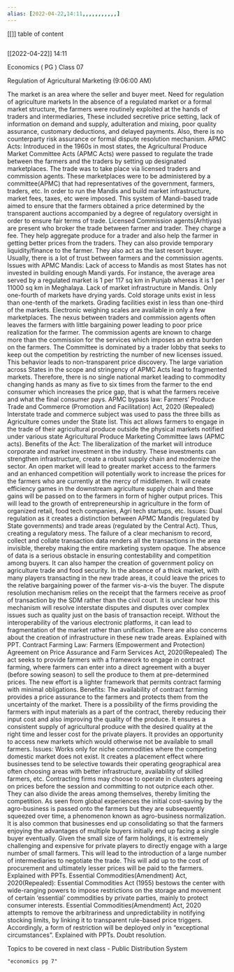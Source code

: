 ```yaml
---
alias: [2022-04-22,14:11,,,,,,,,,,,]
---
```

[[]]
table of content
```toc
```

[[2022-04-22]] 14:11

Economics ( PG ) Class 07

Regulation of Agricultural Marketing (9:06:00 AM)

The market is an area where the seller and buyer meet.
Need for regulation of agriculture markets
In the absence of a regulated market or a formal market structure, the farmers were routinely exploited at the hands of traders and intermediaries, These included secretive price setting, lack of information on demand and supply, adulteration and mixing, poor quality assurance, customary deductions, and delayed payments. Also, there is no counterparty risk assurance or formal dispute resolution mechanism.
APMC Acts:
Introduced in the 1960s in most states, the Agricultural Produce Market Committee Acts (APMC Acts)  were passed to regulate the trade between the farmers and the traders by setting up designated marketplaces. The trade was to take place via licensed traders and commission agents. These marketplaces were to be administered by a committee(APMC) that had representatives of the government, farmers, traders, etc.
In order to run the Mandis and build market infrastructure, market fees, taxes, etc were imposed.
This system of Mandi-based trade aimed to ensure that the farmers obtained a price determined by the transparent auctions accompanied by a degree of regulatory oversight in order to ensure fair terms of trade.
Licensed Commission agents(Arhtiyas) are present who broker the trade between farmer and trader. They charge a fee. They help aggregate produce for a trader and also help the farmer in getting better prices from the traders. They can also provide temporary liquidity/finance to the farmer. They also act as the last resort buyer. Usually, there is a lot of trust between farmers and the commission agents.
Issues with APMC Mandis:
Lack of access to Mandis as most States has not invested in building enough Mandi yards. For instance, the average area served by a regulated market is 1 per 117 sq km in Punjab whereas it is 1 per 11000 sq km in Meghalaya.
Lack of market infrastructure in Mandis. Only one-fourth of markets have drying yards. Cold storage units exist in less than one-tenth of the markets. Grading facilities exist in less than one-third of the markets. Electronic weighing scales are available in only a few marketplaces.
The nexus between traders and commission agents often leaves the farmers with little bargaining power leading to poor price realization for the farmer.
The commission agents are known to charge more than the commission for the services which imposes an extra burden on the farmers.
The Committee is dominated by a trader lobby that seeks to keep out the competition by restricting the number of new licenses issued. This behavior leads to non-transparent price discovery.
The large variation across States in the scope and stringency of APMC Acts lead to fragmented markets. Therefore, there is no single national market leading to commodity changing hands as many as five to six times from the farmer to the end consumer which increases the price gap, that is what the farmers receive and what the final consumer pays.
APMC bypass law: Farmers’ Produce Trade and Commerce (Promotion and Facilitation) Act, 2020 (Repealed)
Interstate trade and commerce subject was used to pass the three bills as Agriculture comes under the State list.
This act allows farmers to engage in the trade of their agricultural produce outside the physical markets notified under various state Agricultural Produce
Marketing Committee laws (APMC acts).
Benefits of the Act:
The liberalization of the market will introduce corporate and market investment in the industry. These investments can strengthen infrastructure, create a robust supply chain and modernize the sector.
An open market will lead to greater market access to the farmers and an enhanced competition will potentially work to increase the prices for the farmers who are currently at the mercy of middlemen. It will create efficiency games in the downstream agriculture supply chain and these gains will be passed on to the farmers in form of higher output prices. This will lead to the growth of entrepreneurship in agriculture in the form of organized retail, food tech companies, Agri tech startups, etc.
Issues:
Dual regulation as it creates a distinction between APMC Mandis (regulated by State governments) and trade areas (regulated by the Central Act). Thus, creating a regulatory mess.
The failure of a clear mechanism to record, collect and collate transaction data renders all the transactions in the area invisible, thereby making the entire marketing system opaque.
The absence of data is a serious obstacle in ensuring contestability and competition among buyers. It can also hamper the creation of government policy on agriculture trade and food security.
In the absence of a thick market, with many players transacting in the new trade areas, it could leave the prices to the relative bargaining power of the farmer vis-a-vis the buyer.
The dispute resolution mechanism relies on the receipt that the farmers receive as proof of transaction by the SDM rather than the civil court. It is unclear how this mechanism will resolve interstate disputes and disputes over complex issues such as quality just on the basis of transaction receipt.
Without the interoperability of the various electronic platforms, it can lead to fragmentation of the market rather than unification.
There are also concerns about the creation of infrastructure in these new trade areas.
Explained with PPT.
Contract Farming Law: Farmers (Empowerment and Protection) Agreement on Price Assurance and Farm Services Act, 2020(Repealed)
The act seeks to provide farmers with a framework to engage in contract farming, where farmers can enter into a direct agreement with a buyer (before
sowing season) to sell the produce to them at pre-determined prices.
The new effort is a lighter framework that permits contract farming with minimal obligations.
Benefits:
The availability of contract farming provides a price assurance to the farmers and protects them from the uncertainty of the market.
There is a possibility of the firms providing the farmers with input materials as a part of the contract, thereby reducing their input cost and also improving the quality of the produce.
It ensures a consistent supply of agricultural produce with the desired quality at the right time and lesser cost for the private players.
It provides an opportunity to access new markets which would otherwise not be available to small farmers.
Issues:
Works only for niche commodities where the competing domestic market does not exist.
It creates a placement effect where businesses tend to be selective towards their operating geographical area often choosing areas with better infrastructure, availability of skilled farmers, etc.
Contracting firms may choose to operate in clusters agreeing on prices before the session and committing to not outprice each other. They can also divide the areas among themselves, thereby limiting the competition.
As seen from global experiences the initial cost-saving by the agro-business is passed onto the farmers but they are subsequently squeezed over time, a phenomenon known as agro-business normalization.
It is also common that businesses end up consolidating so that the farmers enjoying the advantages of multiple buyers initially end up facing a single buyer eventually. 
Given the small size of farm holdings, it is extremely challenging and expensive for private players to directly engage with a large number of small farmers. This will lead to the introduction of a large number of intermediaries to negotiate the trade. This will add up to the cost of procurement and ultimately lesser prices will be paid to the farmers.
Explained with PPTs.
Essential Commodities(Amendment) Act, 2020(Repealed):
Essential Commodities Act (1955) bestows the center with wide-ranging powers to impose restrictions on the storage and movement of certain ‘essential’ commodities by private parties, mainly to protect consumer interests.
Essential Commodities(Amendment) Act, 2020 attempts to remove the arbitrariness and unpredictability in notifying stocking limits, by linking it to transparent rule-based price triggers. Accordingly, a form of restriction will be deployed only in “exceptional circumstances”.
Explained with PPTs.
Doubt resolution.

Topics to be covered in next class - Public Distribution System
```query
"economics pg 7"
```
